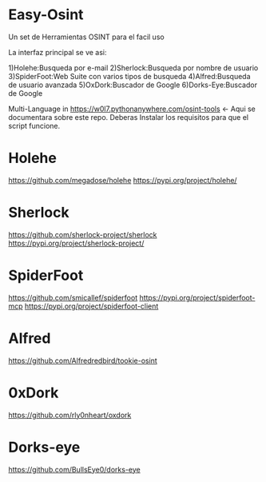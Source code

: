 # Easy-Osint
Un set de Herramientas OSINT para el facil uso

La interfaz principal se ve asi:

1)Holehe:Busqueda por e-mail
2)Sherlock:Busqueda por nombre de usuario
3)SpiderFoot:Web Suite con varios tipos de busqueda
4)Alfred:Busqueda de usuario avanzada
5)OxDork:Buscador de Google
6)Dorks-Eye:Buscador de Google

Multi-Language in https://w0l7.pythonanywhere.com/osint-tools 
<- Aqui se documentara sobre este repo.
Deberas Instalar los requisitos para que el script funcione.

# Holehe

https://github.com/megadose/holehe
https://pypi.org/project/holehe/

# Sherlock

https://github.com/sherlock-project/sherlock
https://pypi.org/project/sherlock-project/

# SpiderFoot

https://github.com/smicallef/spiderfoot
https://pypi.org/project/spiderfoot-mcp
https://pypi.org/project/spiderfoot-client

# Alfred

https://github.com/Alfredredbird/tookie-osint

# 0xDork

https://github.com/rly0nheart/oxdork

# Dorks-eye

https://github.com/BullsEye0/dorks-eye
